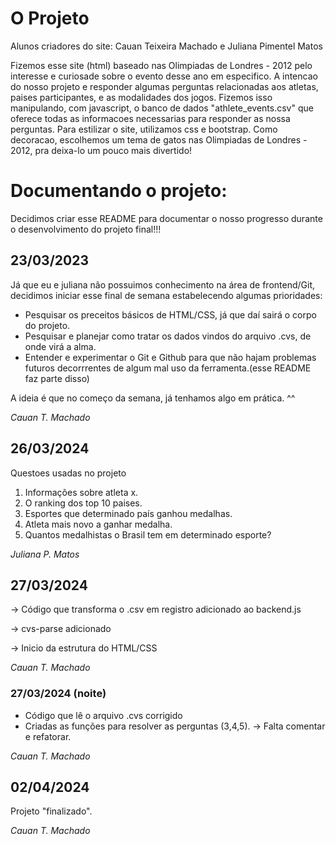 # O Projeto
Alunos criadores do site: Cauan Teixeira Machado e Juliana Pimentel Matos

Fizemos esse site (html) baseado nas Olimpiadas de Londres - 2012 pelo interesse e curiosade sobre o evento desse ano em especifico. A intencao do nosso projeto e responder algumas perguntas relacionadas aos atletas, paises participantes, e as modalidades dos jogos. Fizemos isso manipulando, com javascript, o banco de dados "athlete_events.csv" que oferece todas as informacoes necessarias para responder as nossa perguntas. Para estilizar o site, utilizamos css e bootstrap. Como decoracao, escolhemos um tema de gatos nas Olimpiadas de Londres - 2012, pra deixa-lo um pouco mais divertido!


# Documentando o projeto:

Decidimos criar esse README para documentar o nosso progresso durante o desenvolvimento do projeto final!!!

## 23/03/2023

Já que eu e juliana não possuimos conhecimento na área de frontend/Git, decidimos iniciar esse final de semana estabelecendo algumas prioridades:
* Pesquisar os preceitos básicos de HTML/CSS, já que daí sairá o corpo do projeto.
* Pesquisar e planejar como tratar os dados vindos do arquivo .cvs, de onde virá a alma.
* Entender e experimentar o Git e Github para que não hajam problemas futuros decorrrentes de algum mal uso da ferramenta.(esse README faz parte disso)

A ideia é que no começo da semana, já tenhamos algo em prática. ^^

_Cauan T. Machado_

## 26/03/2024

Questoes usadas no projeto

1. Informações sobre atleta x.
2. O ranking dos top 10 paises.
3. Esportes que determinado país ganhou medalhas.
4. Atleta mais novo a ganhar medalha.
5. Quantos medalhistas o Brasil tem em determinado esporte?

_Juliana P. Matos_

## 27/03/2024

-> Código que transforma o .csv em registro adicionado ao backend.js

-> cvs-parse adicionado

-> Inicio da estrutura do HTML/CSS

_Cauan T. Machado_

### 27/03/2024 (noite)

* Código que lê o arquivo .cvs corrigido 
* Criadas as funções para resolver as perguntas (3,4,5). -> Falta comentar e refatorar.

_Cauan T. Machado_

## 02/04/2024

Projeto "finalizado".

_Cauan T. Machado_